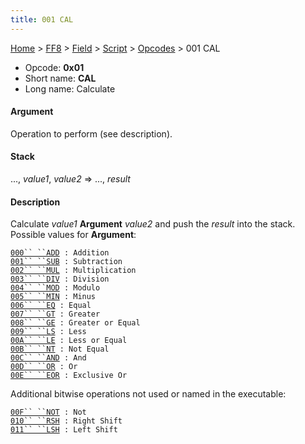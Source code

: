 ```yaml
---
title: 001 CAL
---
```


[Home](../../../../Main%20Page.md.md) > [FF8](../../../../FF8.md) > [Field](../../../Field.md) > [Script](../../Script.md) > [Opcodes](../Opcodes.md) > 001 CAL

-   Opcode: **0x01**
-   Short name: **CAL**
-   Long name: Calculate

#### Argument

Operation to perform (see description).

#### Stack

..., *value1*, *value2* =&gt; ..., *result*

#### Description

Calculate *value1* **Argument** *value2* and push the *result* into the
stack. Possible values for **Argument**:

[`000`` ``ADD`][]` : Addition`  
[`001`` ``SUB`][]` : Subtraction`  
[`002`` ``MUL`][]` : Multiplication`  
[`003`` ``DIV`][]` : Division`  
[`004`` ``MOD`][]` : Modulo`  
[`005`` ``MIN`][]` : Minus`  
[`006`` ``EQ`][]` : Equal`  
[`007`` ``GT`][]` : Greater`  
[`008`` ``GE`][]` : Greater or Equal`  
[`009`` ``LS`][]` : Less`  
[`00A`` ``LE`][]` : Less or Equal`  
[`00B`` ``NT`][]` : Not Equal`  
[`00C`` ``AND`][]` : And`  
[`00D`` ``OR`][]` : Or`  
[`00E`` ``EOR`][]` : Exclusive Or`

Additional bitwise operations not used or named in the executable:

[`00F`` ``NOT`][]` : Not`  
[`010`` ``RSH`][]` : Right Shift`  
[`011`` ``LSH`][]` : Left Shift`

  [`000`` ``ADD`]: 001%20CAL/000%20ADD.md "wikilink"
  [`001`` ``SUB`]: 001%20CAL/001%20SUB.md "wikilink"
  [`002`` ``MUL`]: 001%20CAL/002%20MUL.md "wikilink"
  [`003`` ``DIV`]: 001%20CAL/003%20DIV.md "wikilink"
  [`004`` ``MOD`]: 001%20CAL/004%20MOD.md "wikilink"
  [`005`` ``MIN`]: 001%20CAL/005%20MIN.md "wikilink"
  [`006`` ``EQ`]: 001%20CAL/006%20EQ.md "wikilink"
  [`007`` ``GT`]: 001%20CAL/007%20GT.md "wikilink"
  [`008`` ``GE`]: 001%20CAL/008%20GE.md "wikilink"
  [`009`` ``LS`]: 001%20CAL/009%20LS.md "wikilink"
  [`00A`` ``LE`]: 001%20CAL/00A%20LE.md "wikilink"
  [`00B`` ``NT`]: 001%20CAL/00B%20NT.md "wikilink"
  [`00C`` ``AND`]: 001%20CAL/00C%20AND.md "wikilink"
  [`00D`` ``OR`]: 001%20CAL/00D%20OR.md "wikilink"
  [`00E`` ``EOR`]: 001%20CAL/00E%20EOR.md "wikilink"
  [`00F`` ``NOT`]: 001%20CAL/00F%20NOT.md "wikilink"
  [`010`` ``RSH`]: 001%20CAL/010%20RSH.md "wikilink"
  [`011`` ``LSH`]: 001%20CAL/011%20LSH.md "wikilink"
